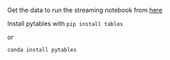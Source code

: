Get the data to run the streaming notebook from [here](https://www.dropbox.com/s/dutz4n7zz8yocsv/real_lcs_gsep.h5?dl=0)

Install pytables with 
`pip install tables`

or 

`conda install pytables`

